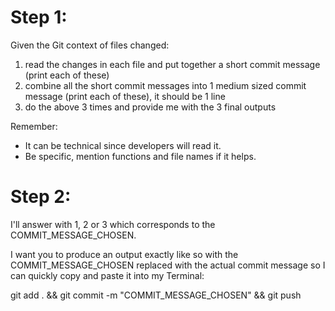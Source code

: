 # Step 1:

Given the Git context of files changed:

1. read the changes in each file and put together a short commit message (print each of these)
2. combine all the short commit messages into 1 medium sized commit message (print each of these), it should be 1 line
3. do the above 3 times and provide me with the 3 final outputs

Remember:

- It can be technical since developers will read it.
- Be specific, mention functions and file names if it helps.

# Step 2:

I'll answer with 1, 2 or 3 which corresponds to the COMMIT_MESSAGE_CHOSEN.

I want you to produce an output exactly like so with the COMMIT_MESSAGE_CHOSEN replaced with the actual commit message so I can quickly copy and paste it into my Terminal:

git add . && git commit -m "COMMIT_MESSAGE_CHOSEN" && git push

<!-- (IGNORE) Comments for Developer -->
<!--
    Can use the following if you're making new files and the @commit doesn't
    gran all necessary changes.
    git diff --staged > diff.txt
 -->
